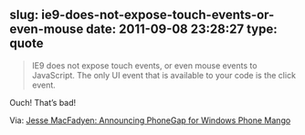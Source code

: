slug: ie9-does-not-expose-touch-events-or-even-mouse
date: 2011-09-08 23:28:27
type: quote
---

> IE9 does not expose touch events, or even mouse events to JavaScript. The only UI event that is available to your code is the click event.

Ouch! That’s bad!

 Via: [Jesse MacFadyen: Announcing PhoneGap for Windows Phone Mango](http://blogs.nitobi.com/jesse/?p=308)
